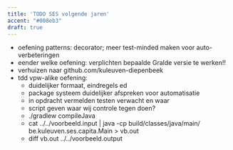 ```yaml
---
title: 'TODO SES volgende jaren'
accent: "#008eb3"
draft: true
---
```


- oefening patterns: decorator; meer test-minded maken voor auto-verbeteringen
- eender welke oefening: verplichten bepaalde Gralde versie te werken!!
- verhuizen naar github.com/kuleuven-diepenbeek
- tdd vpw-alike oefening:
    + duidelijker formaat, eindregels ed
    + package systeem duidelijker afspreken voor automatisatie
    + in opdracht vermelden testen verwacht en waar
    + script geven waar wij controle tegen doen?
    + ./gradlew compileJava
    + cat ../../voorbeeld.input | java -cp build/classes/java/main/ be.kuleuven.ses.capita.Main > vb.out
    + diff vb.out ../../voorbeeld.output

